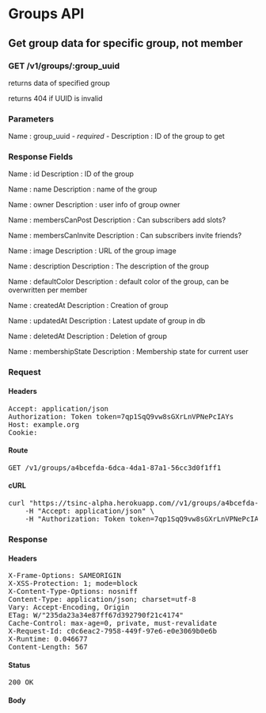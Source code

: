 # Groups API

## Get group data for specific group, not member

### GET /v1/groups/:group_uuid

returns data of specified group

returns 404 if UUID is invalid



### Parameters

Name : group_uuid *- required -*
Description : ID of the group to get


### Response Fields

Name : id
Description : ID of the group

Name : name
Description : name of the group

Name : owner
Description : user info of group owner

Name : membersCanPost
Description : Can subscribers add slots?

Name : membersCanInvite
Description : Can subscribers invite friends?

Name : image
Description : URL of the group image

Name : description
Description : The description of the group

Name : defaultColor
Description : default color of the group, can be overwritten per member

Name : createdAt
Description : Creation of group

Name : updatedAt
Description : Latest update of group in db

Name : deletedAt
Description : Deletion of group

Name : membershipState
Description : Membership state for current user

### Request

#### Headers

<pre>Accept: application/json
Authorization: Token token=7qp1SqQ9vw8sGXrLnVPNePcIAYs
Host: example.org
Cookie: </pre>

#### Route

<pre>GET /v1/groups/a4bcefda-6dca-4da1-87a1-56cc3d0f1ff1</pre>

#### cURL

<pre class="request">curl &quot;https://tsinc-alpha.herokuapp.com//v1/groups/a4bcefda-6dca-4da1-87a1-56cc3d0f1ff1&quot; -X GET \
	-H &quot;Accept: application/json&quot; \
	-H &quot;Authorization: Token token=7qp1SqQ9vw8sGXrLnVPNePcIAYs&quot;</pre>

### Response

#### Headers

<pre>X-Frame-Options: SAMEORIGIN
X-XSS-Protection: 1; mode=block
X-Content-Type-Options: nosniff
Content-Type: application/json; charset=utf-8
Vary: Accept-Encoding, Origin
ETag: W/&quot;235da23a34e87ff67d392790f21c4174&quot;
Cache-Control: max-age=0, private, must-revalidate
X-Request-Id: c0c6eac2-7958-449f-97e6-e0e3069b0e6b
X-Runtime: 0.046677
Content-Length: 567</pre>

#### Status

<pre>200 OK</pre>

#### Body

```javascript

```
